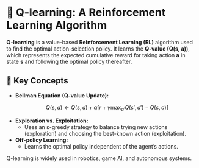 # 🤖 Q-learning: A Reinforcement Learning Algorithm

**Q-learning** is a value-based **Reinforcement Learning (RL)** algorithm used to find the optimal action-selection policy. It learns the **Q-value (Q(s, a))**, which represents the expected cumulative reward for taking action **a** in state **s** and following the optimal policy thereafter.

## 🔹 Key Concepts

- **Bellman Equation (Q-value Update):**  
  ```math
  Q(s, a) \leftarrow Q(s, a) + \alpha \left[ r + \gamma \max_{a'} Q(s', a') - Q(s, a) \right]


- **Exploration vs. Exploitation:**
  - Uses an ε-greedy strategy to balance trying new actions (exploration) and choosing the best-known action (exploitation).
- **Off-policy Learning:**
  - Learns the optimal policy independent of the agent’s actions.


Q-learning is widely used in robotics, game AI, and autonomous systems.